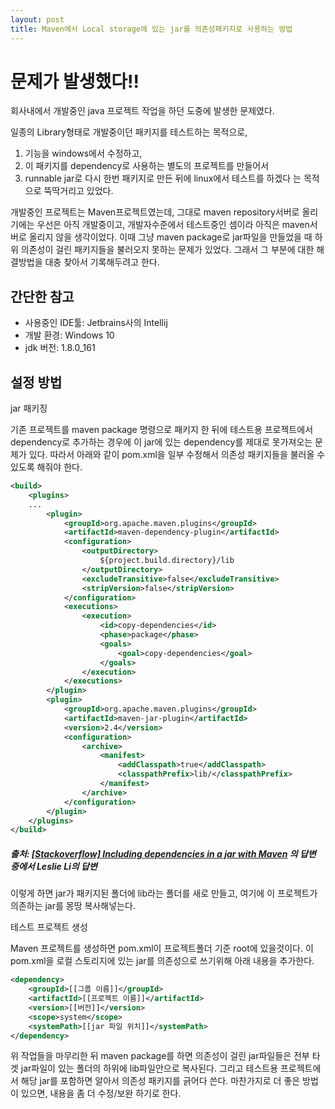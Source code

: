 ```yaml
---
layout: post
title: Maven에서 Local storage에 있는 jar를 의존성패키지로 사용하는 방법
---
```

# 문제가 발생했다!!
회사내에서 개발중인 java 프로젝트 작업을 하던 도중에 발생한 문제였다.

일종의 Library형태로 개발중이던 패키지를 테스트하는 목적으로,
1. 기능을 windows에서 수정하고,
2. 이 패키지를 dependency로 사용하는 별도의 프로젝트를 만들어서
3. runnable jar로 다시 한번 패키지로 만든 뒤에 linux에서 테스트를 하겠다
는 목적으로 뚝딱거리고 있었다.

개발중인 프로젝트는 Maven프로젝트였는데, 그대로 maven repository서버로 올리기에는 우선은 아직 개발중이고, 개발자수준에서 테스트중인 셈이라 아직은 maven서버로 올리지 않을 생각이었다.
이때 그냥 maven package로 jar파일을 만들었을 때 하위 의존성이 걸린 패키지들을 불러오지 못하는 문제가 있었다. 그래서 그 부분에 대한 해결방법을 대충 찾아서 기록해두려고 한다.

## 간단한 참고
* 사용중인 IDE툴: Jetbrains사의 Intellij
* 개발 환경: Windows 10 
* jdk 버전: 1.8.0_161 

## 설정 방법
jar 패키징

기존 프로젝트를 maven package 명령으로 패키지 한 뒤에 테스트용 프로젝트에서 dependency로 추가하는 경우에 이 jar에 있는 dependency를 제대로 못가져오는 문제가 있다. 
따라서 아래와 같이 pom.xml을 일부 수정해서 의존성 패키지들을 불러올 수 있도록 해줘야 한다.

```xml
<build>
    <plugins>
    ...
        <plugin>
            <groupId>org.apache.maven.plugins</groupId>
            <artifactId>maven-dependency-plugin</artifactId>
            <configuration>
                <outputDirectory>
                    ${project.build.directory}/lib
                </outputDirectory>
                <excludeTransitive>false</excludeTransitive>
                <stripVersion>false</stripVersion>
            </configuration>
            <executions>
                <execution>
                    <id>copy-dependencies</id>
                    <phase>package</phase>
                    <goals>
                        <goal>copy-dependencies</goal>
                    </goals>
                </execution>
            </executions>
        </plugin>
        <plugin>
            <groupId>org.apache.maven.plugins</groupId>
            <artifactId>maven-jar-plugin</artifactId>
            <version>2.4</version>
            <configuration>
                <archive>
                    <manifest>
                        <addClasspath>true</addClasspath>
                        <classpathPrefix>lib/</classpathPrefix>
                    </manifest>
                </archive>
            </configuration>
        </plugin>
    </plugins>
</build>
```
##### 출처: [[Stackoverflow] Including dependencies in a jar with Maven](https://stackoverflow.com/a/49398943) 의 답변 중에서 Leslie Li의 답변
이렇게 하면 jar가 패키지된 폴더에 lib라는 폴더를 새로 만들고, 여기에 이 프로젝트가 의존하는 jar를 몽땅 복사해넣는다. 

테스트 프로젝트 생성

Maven 프로젝트를 생성하면 pom.xml이 프로젝트폴더 기준 root에 있을것이다.
이 pom.xml을 로컬 스토리지에 있는 jar를 의존성으로 쓰기위해 아래 내용을 추가한다.

```xml
<dependency>
    <groupId>[[그룹 이름]]</groupId>
    <artifactId>[[프로젝트 이름]]</artifactId>
    <version>[[버전]]</version>
    <scope>system</scope>
    <systemPath>[[jar 파일 위치]]</systemPath>
</dependency>
```

위 작업들을 마무리한 뒤 maven package를 하면 의존성이 걸린 jar파일들은 전부 타겟 jar파일이 있는 폴더의 하위에 lib파일안으로 복사된다. 그리고 테스트용 프로젝트에서 해당 jar를 포함하면 알아서 의존성 패키지를 긁어다 쓴다. 마찬가지로 더 좋은 방법이 있으면, 내용을 좀 더 수정/보완 하기로 한다.